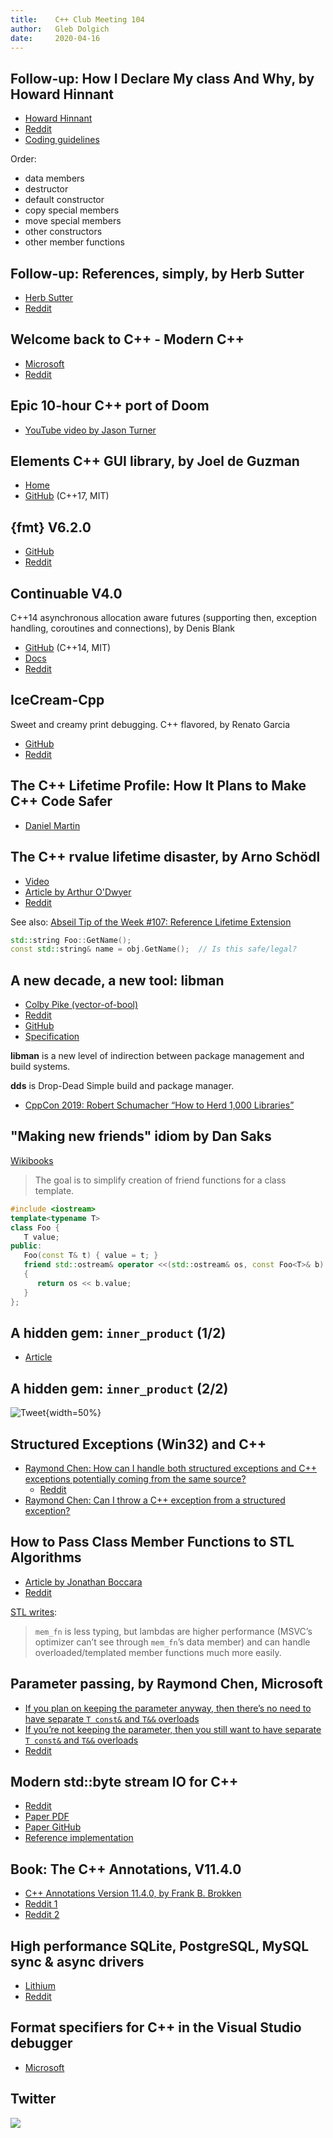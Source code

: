 ```yaml
---
title:    C++ Club Meeting 104
author:   Gleb Dolgich
date:     2020-04-16
---
```


## Follow-up: How I Declare My class And Why, by Howard Hinnant

* [Howard Hinnant](http://howardhinnant.github.io/classdecl.html)
* [Reddit](https://www.reddit.com/r/cpp/comments/f918oz/how_i_declare_my_class_and_why_howard_e_hinnant/)
* [Coding guidelines](http://howardhinnant.github.io/coding_guidelines.html)

Order:

* data members
* destructor
* default constructor
* copy special members
* move special members
* other constructors
* other member functions

## Follow-up: References, simply, by Herb Sutter

* [Herb Sutter](https://herbsutter.com/2020/02/23/references-simply/)
* [Reddit](https://www.reddit.com/r/cpp/comments/f8jrfk/references_simply/)

## Welcome back to C++ - Modern C++

* [Microsoft](https://docs.microsoft.com/en-us/cpp/cpp/welcome-back-to-cpp-modern-cpp?view=vs-2019)
* [Reddit](https://www.reddit.com/r/programming/comments/g002s9/welcome_back_to_c/)

## Epic 10-hour C++ port of Doom

* [YouTube video by Jason Turner](https://youtu.be/0dkzLdqH9V4)

## Elements C++ GUI library, by Joel de Guzman

* [Home](http://cycfi.github.io/elements/)
* [GitHub](https://github.com/cycfi/elements) (C++17, MIT)

## {fmt} V6.2.0

* [GitHub](https://github.com/fmtlib/fmt/releases/tag/6.2.0)
* [Reddit](https://www.reddit.com/r/cpp/comments/fvyixl/fmt_62_released_with_improved_error_reporting/)

## Continuable V4.0

C++14 asynchronous allocation aware futures (supporting then, exception handling, coroutines and connections), by Denis Blank

* [GitHub](https://github.com/Naios/continuable) (C++14, MIT)
* [Docs](https://naios.github.io/continuable/)
* [Reddit](https://www.reddit.com/r/cpp/comments/fw1dhx/continuable_40_released_zero_cost_futures_now/)

## IceCream-Cpp

Sweet and creamy print debugging. C++ flavored, by Renato Garcia

* [GitHub](https://github.com/renatoGarcia/icecream-cpp)
* [Reddit](https://www.reddit.com/r/cpp/comments/fun91l/icecreamcpp_a_c_helper_library_to_print_debugging/)

## The C++ Lifetime Profile: How It Plans to Make C++ Code Safer

* [Daniel Martin](https://pspdfkit.com/blog/2020/the-cpp-lifetime-profile/)

## The C++ rvalue lifetime disaster, by Arno Schödl

* [Video](https://www.youtube.com/watch?v=s9vBk5CxFyY)
* [Article by Arthur O'Dwyer](https://quuxplusone.github.io/blog/2020/03/04/rvalue-lifetime-disaster/)
* [Reddit](https://www.reddit.com/r/cpp/comments/fdi5pb/thoughts_on_the_c_rvalue_lifetime_disaster/)

See also: [Abseil Tip of the Week #107: Reference Lifetime Extension](https://abseil.io/tips/107)

```cpp
std::string Foo::GetName();
const std::string& name = obj.GetName();  // Is this safe/legal?
```

## A new decade, a new tool: **libman**

* [Colby Pike (vector-of-bool)](https://vector-of-bool.github.io/2020/01/06/new-decade.html)
* [Reddit](https://www.reddit.com/r/cpp/comments/ekwb4y/a_new_decade_a_new_tool/)
* [GitHub](https://github.com/vector-of-bool/libman)
* [Specification](https://api.csswg.org/bikeshed/?force=1&url=https://raw.githubusercontent.com/vector-of-bool/libman/develop/data/spec.bs)

**libman** is a new level of indirection between package management and build systems.

**dds** is Drop-Dead Simple build and package manager.

* [CppCon 2019: Robert Schumacher “How to Herd 1,000 Libraries”](https://youtu.be/Lb3hlLlHTrs)

## "Making new friends" idiom by Dan Saks

[Wikibooks](https://en.wikibooks.org/wiki/More_C%2B%2B_Idioms/Making_New_Friends)

> The goal is to simplify creation of friend functions for a class template.

```cpp
#include <iostream>
template<typename T>
class Foo {
   T value;
public:
   Foo(const T& t) { value = t; }
   friend std::ostream& operator <<(std::ostream& os, const Foo<T>& b)
   {
      return os << b.value;
   }
};
```

## A hidden gem: `inner_product` (1/2)

* [Article](https://marcoarena.wordpress.com/2017/11/14/a-hidden-gem-inner_product/)

## A hidden gem: `inner_product` (2/2)

![Tweet](img/hoekstra-inner_product.png){width=50%}

## Structured Exceptions (Win32) and C++

* [Raymond Chen: How can I handle both structured exceptions and C++ exceptions potentially coming from the same source?](https://devblogs.microsoft.com/oldnewthing/20200116-00/?p=103333)
  * [Reddit](https://www.reddit.com/r/cpp/comments/epwpx3/how_can_i_handle_both_structured_exceptions_and_c/)
* [Raymond Chen: Can I throw a C++ exception from a structured exception?](https://devblogs.microsoft.com/oldnewthing/?p=96706)

## How to Pass Class Member Functions to STL Algorithms

* [Article by Jonathan Boccara](https://www.fluentcpp.com/2020/03/06/how-to-pass-class-member-functions-to-stl-algorithms/)
* [Reddit](https://www.reddit.com/r/cpp/comments/febn53/fluent_c_how_to_pass_class_member_functions_to/)

[STL writes](https://www.reddit.com/r/cpp/comments/febn53/fluent_c_how_to_pass_class_member_functions_to/fjn009x?utm_source=share&utm_medium=web2x):

> `mem_fn` is less typing, but lambdas are higher performance (MSVC’s optimizer can’t see through `mem_fn`’s data member) and can handle overloaded/templated member functions much more easily.

## Parameter passing, by Raymond Chen, Microsoft

* [If you plan on keeping the parameter anyway, then there’s no need to have separate `T const&` and `T&&` overloads](https://devblogs.microsoft.com/oldnewthing/20200219-00/?p=103452)
* [If you’re not keeping the parameter, then you still want to have separate `T const&` and `T&&` overloads](https://devblogs.microsoft.com/oldnewthing/20200220-00/?p=103463)
* [Reddit](https://www.reddit.com/r/cpp/comments/f73g4a/if_youre_not_keeping_the_parameter_then_you_still/)

## Modern std::byte stream IO for C++

* [Reddit](https://www.reddit.com/r/cpp/comments/fe72kp/modern_stdbyte_stream_io_for_c/)
* [Paper PDF](https://github.com/Lyberta/cpp-io/raw/master/generated/Paper.pdf)
* [Paper GitHub](https://github.com/Lyberta/cpp-io)
* [Reference implementation](https://github.com/Lyberta/cpp-io-impl)

## Book: The C++ Annotations, V11.4.0

* [C++ Annotations Version 11.4.0, by Frank B. Brokken](http://www.icce.rug.nl/documents/cplusplus)
* [Reddit 1](https://www.reddit.com/r/cpp/comments/62lqfn/the_c_annotations_a_free_gpl_uptodate_c17/)
* [Reddit 2](https://www.reddit.com/r/cpp/comments/fqkf51/the_c_annotations_a_free_gpl_uptodate_c20/)

## High performance SQLite, PostgreSQL, MySQL sync & async drivers

* [Lithium](https://github.com/matt-42/lithium/tree/master/libraries/sql)
* [Reddit](https://www.reddit.com/r/cpp/comments/fn31cp/high_performance_sqlite_postgresql_mysql_sync/)

## Format specifiers for C++ in the Visual Studio debugger

* [Microsoft](https://docs.microsoft.com/en-us/visualstudio/debugger/format-specifiers-in-cpp?view=vs-2019)

## Twitter

![](img/threeple.jpeg)
